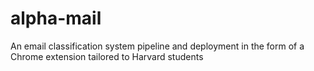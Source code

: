 # alpha-mail
An email classification system pipeline and deployment in the form of a Chrome extension tailored to Harvard students
